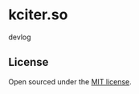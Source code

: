 # kciter.so

devlog

## License

Open sourced under the [MIT license](https://github.com/LeNPaul/Lagrange/blob/gh-pages/LICENSE.md).
